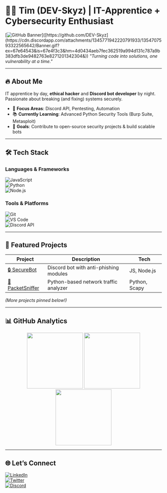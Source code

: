 # 👨‍💻 Tim (DEV-Skyz) | IT-Apprentice + Cybersecurity Enthusiast  

[![GitHub Banner]([https://github.com/DEV-Skyz/DEV-Skyz/blob/main/assets/banner.png](https://cdn.discordapp.com/attachments/1345771942220791933/1354707593322565642/Banner.gif?ex=67e64543&is=67e4f3c3&hm=4d0434aeb7fec362519a994d131c787a9b383dfb3de9482763e8271201342304&))]([https://github.com/DEV-Skyz](https://cdn.discordapp.com/attachments/1345771942220791933/1354707593322565642/Banner.gif?ex=67e64543&is=67e4f3c3&hm=4d0434aeb7fec362519a994d131c787a9b383dfb3de9482763e8271201342304&))  
*"Turning code into solutions, one vulnerability at a time."*  

---

## 🔥 **About Me**  
IT apprentice by day, **ethical hacker** and **Discord bot developer** by night. Passionate about breaking (and fixing) systems securely.  

- 🎯 **Focus Areas**: Discord API, Pentesting, Automation  
- 📚 **Currently Learning**: Advanced Python Security Tools (Burp Suite, Metasploit)  
- 💼 **Goals**: Contribute to open-source security projects & build scalable bots  

---

## 🛠 **Tech Stack**  

### **Languages & Frameworks**  
![JavaScript](https://img.shields.io/badge/-JavaScript-F7DF1E?logo=javascript&logoColor=black)  
![Python](https://img.shields.io/badge/-Python-3776AB?logo=python&logoColor=white)  
![Node.js](https://img.shields.io/badge/-Node.js-339933?logo=node.js&logoColor=white)  

### **Tools & Platforms**  
![Git](https://img.shields.io/badge/-Git-F05032?logo=git&logoColor=white)  
![VS Code](https://img.shields.io/badge/-VS%20Code-007ACC?logo=visual-studio-code&logoColor=white)  
![Discord API](https://img.shields.io/badge/-Discord%20API-5865F2?logo=discord&logoColor=white)  

---

## 🚀 **Featured Projects**  

| Project | Description | Tech |  
|---------|-------------|------|  
| [🔒 SecureBot](https://github.com/DEV-Skyz/SecureBot) | Discord bot with anti-phishing modules | JS, Node.js |  
| [📡 PacketSniffer](https://github.com/DEV-Skyz/PacketSniffer) | Python-based network traffic analyzer | Python, Scapy |  

*(More projects pinned below!)*  

---

## 📊 **GitHub Analytics**  

<div align="center">  
  <img height="180em" src="https://github-readme-stats.vercel.app/api?username=DEV-Skyz&show_icons=true&theme=radical&hide_border=true" />  
  <img height="180em" src="https://github-readme-stats.vercel.app/api/top-langs/?username=DEV-Skyz&layout=compact&theme=radical&hide_border=true" />  
  <img height="180em" src="https://streak-stats.demolab.com/?user=DEV-Skyz&theme=radical&hide_border=true" />  
</div>  

---

## 🌐 **Let’s Connect**  

[![LinkedIn](https://img.shields.io/badge/-LinkedIn-0A66C2?logo=linkedin)](https://linkedin.com/in/yourprofile)  
[![Twitter](https://img.shields.io/badge/-Twitter-1DA1F2?logo=twitter)](https://twitter.com/yourhandle)  
[![Discord](https://img.shields.io/badge/-Discord-5865F2?logo=discord)](https://discord.com/users/911588324462981130)  
 


